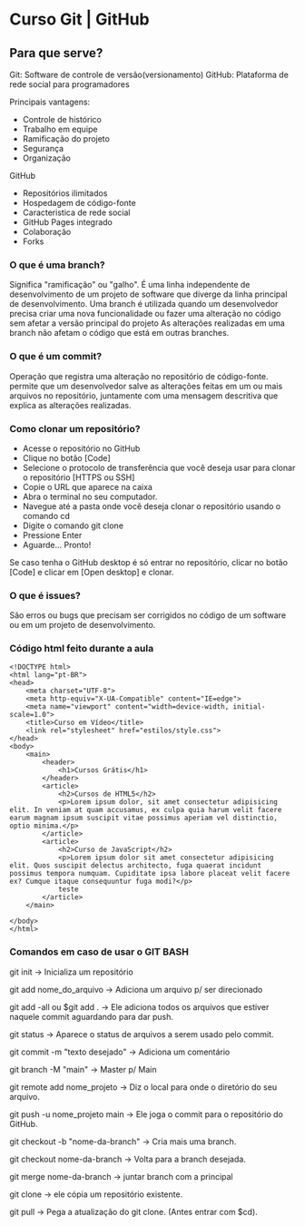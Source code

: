  # Curso Git | GitHub

## Para que serve?

 Git: Software de controle de versão(versionamento)
 GitHub: Plataforma de rede social para programadores

Principais vantagens:

- Controle de histórico
- Trabalho em equipe
- Ramificação do projeto
- Segurança
- Organização

GitHub

- Repositórios ilimitados
- Hospedagem de código-fonte
- Caracteristica de rede social
- GitHub Pages integrado
- Colaboração
- Forks

### O que é uma branch?

Significa "ramificação" ou "galho". 
É uma linha independente de desenvolvimento de um projeto de software que diverge da linha principal de desenvolvimento.
Uma branch é utilizada quando um desenvolvedor precisa criar uma nova funcionalidade
ou fazer uma alteração no código sem afetar a versão principal do projeto
As alterações realizadas em uma branch não afetam o código que está em outras branches.

### O que é um commit?

Operação que registra uma alteração no repositório de código-fonte.
permite que um desenvolvedor salve as alterações feitas em um ou mais arquivos no repositório, 
juntamente com uma mensagem descritiva que explica as alterações realizadas.

### Como clonar um repositório?

- Acesse o repositório no GitHub
- Clique no botão [Code]
- Selecione o protocolo de transferência que você deseja usar para clonar o repositório [HTTPS ou SSH]
- Copie o URL que aparece na caixa
- Abra o terminal no seu computador.
- Navegue até a pasta onde você deseja clonar o repositório usando o comando cd 
- Digite o comando git clone <URL> 
- Pressione Enter 
- Aguarde... Pronto!

Se caso tenha o GitHub desktop é só entrar no repositório, clicar no botão [Code]
e clicar em [Open desktop] e clonar.

### O que é issues?

São erros ou bugs que precisam ser corrigidos no código de um software ou em um projeto de desenvolvimento.

### Código html feito durante a aula

```
<!DOCTYPE html>
<html lang="pt-BR">
<head>
    <meta charset="UTF-8">
    <meta http-equiv="X-UA-Compatible" content="IE=edge">
    <meta name="viewport" content="width=device-width, initial-scale=1.0">
    <title>Curso em Vídeo</title>
    <link rel="stylesheet" href="estilos/style.css">
</head>
<body>
    <main>
        <header>
            <h1>Cursos Grátis</h1>
        </header>
        <article>
            <h2>Cursos de HTML5</h2>
            <p>Lorem ipsum dolor, sit amet consectetur adipisicing elit. In veniam at quam accusamus, ex culpa quia harum velit facere earum magnam ipsum suscipit vitae possimus aperiam vel distinctio, optio minima.</p>
        </article>
        <article>
            <h2>Curso de JavaScript</h2>
            <p>Lorem ipsum dolor sit amet consectetur adipisicing elit. Quos suscipit delectus architecto, fuga quaerat incidunt possimus tempora numquam. Cupiditate ipsa labore placeat velit facere ex? Cumque itaque consequuntur fuga modi?</p>
            teste
        </article>
    </main>
    
</body>
</html>
```

### Comandos em caso de usar o GIT BASH

git init → Inicializa um repositório

git add nome_do_arquivo → Adiciona um arquivo p/ ser direcionado

git add -all ou $git add . → Ele adiciona todos os arquivos que estiver naquele commit aguardando para dar push.

git status → Aparece o status de arquivos a serem usado pelo commit.

git commit -m "texto desejado"  → Adiciona um comentário

git branch -M "main"  → Master p/ Main

git remote add nome_projeto <link> → Diz o local para onde o diretório do seu arquivo.

git push -u nome_projeto main → Ele joga o commit para o repositório do GitHub.

git checkout -b "nome-da-branch" → Cria mais uma branch.

git checkout nome-da-branch → Volta para a branch desejada.

git merge nome-da-branch → juntar branch com a principal

git clone <link> → ele cópia um repositório existente.

git pull → Pega a atualização do git clone. (Antes entrar com $cd).

